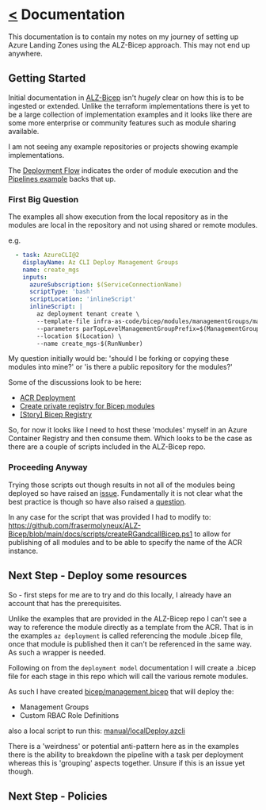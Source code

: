 # [<](./../README.md) Documentation

This documentation is to contain my notes on my journey of setting up Azure Landing Zones using the ALZ-Bicep approach. This may not end up anywhere.

## Getting Started

Initial documentation in [ALZ-Bicep](https://github.com/Azure/ALZ-Bicep) isn't *hugely* clear on how this is to be ingested or extended. Unlike the terraform implementations there is yet to be a large collection of implementation examples and it looks like there are some more enterprise or community features such as module sharing available.

I am not seeing any example repositories or projects showing example implementations.

The [Deployment Flow](https://github.com/Azure/ALZ-Bicep/wiki/DeploymentFlow) indicates the order of module execution and the [Pipelines example](https://github.com/Azure/ALZ-Bicep/wiki/PipelinesADO) backs that up.

### First Big Question

The examples all show execution from the local repository as in the modules are local in the repository and not using shared or remote modules.

e.g.

```yaml
  - task: AzureCLI@2
    displayName: Az CLI Deploy Management Groups
    name: create_mgs
    inputs:
      azureSubscription: $(ServiceConnectionName)
      scriptType: 'bash'
      scriptLocation: 'inlineScript'
      inlineScript: |
        az deployment tenant create \
        --template-file infra-as-code/bicep/modules/managementGroups/managementGroups.bicep \
        --parameters parTopLevelManagementGroupPrefix=$(ManagementGroupPrefix) parTopLevelManagementGroupDisplayName="$(TopLevelManagementGroupDisplayName)" \
        --location $(Location) \
        --name create_mgs-$(RunNumber)
```

My question initially would be: 'should I be forking or copying these modules into mine?' or 'is there a public repository for the modules?'

Some of the discussions look to be here:

* [ACR Deployment](https://github.com/Azure/ALZ-Bicep/wiki/ACRDeployment)
* [Create private registry for Bicep modules](https://docs.microsoft.com/en-us/azure/azure-resource-manager/bicep/private-module-registry?tabs=azure-powershell)
* [[Story] Bicep Registry](https://github.com/Azure/bicep/issues/2128)

So, for now it looks like I need to host these 'modules' myself in an Azure Container Registry and then consume them. Which looks to be the case as there are a couple of scripts included in the ALZ-Bicep repo.

### Proceeding Anyway

Trying those scripts out though results in not all of the modules being deployed so have raised an [issue](https://github.com/Azure/ALZ-Bicep/issues/186). Fundamentally it is not clear what the best practice is though so have also raised a [question](https://github.com/Azure/ALZ-Bicep/issues/187).

In any case for the script that was provided I had to modify to: <https://github.com/frasermolyneux/ALZ-Bicep/blob/main/docs/scripts/createRGandcallBicep.ps1> to allow for publishing of all modules and to be able to specify the name of the ACR instance.

## Next Step - Deploy some resources

So - first steps for me are to try and do this locally, I already have an account that has the prerequisites.

Unlike the examples that are provided in the ALZ-Bicep repo I can't see a way to reference the module directly as a template from the ACR. That is in the examples `az deployment` is called referencing the module .bicep file, once that module is published then it can't be referenced in the same way. As such a wrapper is needed.

Following on from the `deployment model` documentation I will create a .bicep file for each stage in this repo which will call the various remote modules.

As such I have created [bicep/management.bicep](/bicep/management.bicep) that will deploy the:

* Management Groups
* Custom RBAC Role Definitions

also a local script to run this: [manual/localDeploy.azcli](/manual/localDeploy.azcli)

There is a 'weirdness' or potential anti-pattern here as in the examples there is the ability to breakdown the pipeline with a task per deployment whereas this is 'grouping' aspects together. Unsure if this is an issue yet though.

## Next Step - Policies
